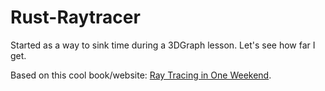 # Rust-Raytracer 

Started as a way to sink time during a 3DGraph lesson. Let's see how far I get. 

Based on this cool book/website: [Ray Tracing in One Weekend](https://misterdanb.github.io/raytracinginrust/).
